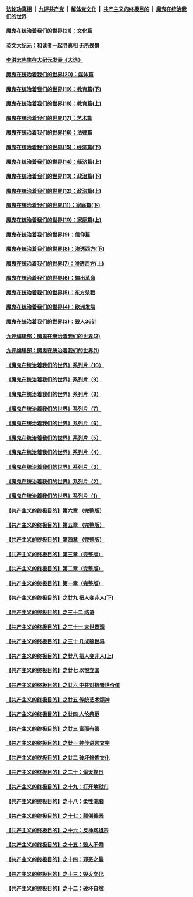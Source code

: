 

####  [法轮功真相](../../../../basic/blob/master/README.md?t=01090931) &nbsp;|&nbsp; [九评共产党](../../../../9ping.md/blob/master/README.md?t=01090931) &nbsp;|&nbsp; [解体党文化](../../../../jtdwh.md/blob/master/README.md?t=01090931)  &nbsp;|&nbsp; [共产主义的终极目的](../../../../gczydzjmd.md/blob/master/README.md?t=01090931) &nbsp;|&nbsp; [魔鬼在统治我们的世界](../../../../mgztzwmdsj.md/blob/master/README.md?t=01090931) 

#### [魔鬼在统治着我们的世界(21)：文化篇](../pages/nsc422/n10597706.md?t=01090931) 

#### [英文大纪元：和读者一起寻真相 无所畏惧](../pages/nsc422/n12542027.md?t=01090931) 

#### [李洪志先生在大纪元发表《大选》](../pages/nsc422/n12534746.md?t=01090931) 

#### [魔鬼在统治着我们的世界(20)：媒体篇](../pages/nsc422/n10586579.md?t=01090931) 

#### [魔鬼在统治着我们的世界(19)：教育篇(下)](../pages/nsc422/n10564808.md?t=01090931) 

#### [魔鬼在统治着我们的世界(18)：教育篇(上)](../pages/nsc422/n10526970.md?t=01090931) 

#### [魔鬼在统治着我们的世界(17)：艺术篇](../pages/nsc422/n10499093.md?t=01090931) 

#### [魔鬼在统治着我们的世界(16)：法律篇](../pages/nsc422/n10485969.md?t=01090931) 

#### [魔鬼在统治着我们的世界(15)：经济篇(下)](../pages/nsc422/n10469975.md?t=01090931) 

#### [魔鬼在统治着我们的世界(14)：经济篇(上)](../pages/nsc422/n10457370.md?t=01090931) 

#### [魔鬼在统治着我们的世界(13)：政治篇(下)](../pages/nsc422/n10448270.md?t=01090931) 

#### [魔鬼在统治着我们的世界(12)：政治篇(上)](../pages/nsc422/n10444576.md?t=01090931) 

#### [魔鬼在统治着我们的世界(11)：家庭篇(下)](../pages/nsc422/n10440961.md?t=01090931) 

#### [魔鬼在统治着我们的世界(10)：家庭篇(上)](../pages/nsc422/n10435448.md?t=01090931) 

#### [魔鬼在统治着我们的世界(9)：信仰篇](../pages/nsc422/n10432159.md?t=01090931) 

#### [魔鬼在统治着我们的世界(8)：渗透西方(下)](../pages/nsc422/n10429603.md?t=01090931) 

#### [魔鬼在统治着我们的世界(7)：渗透西方(上)](../pages/nsc422/n10426013.md?t=01090931) 

#### [魔鬼在统治着我们的世界(6)：输出革命](../pages/nsc422/n10421536.md?t=01090931) 

#### [魔鬼在统治着我们的世界(5)：东方杀戮](../pages/nsc422/n10417707.md?t=01090931) 

#### [魔鬼在统治着我们的世界(4)：欧洲发端](../pages/nsc422/n10414890.md?t=01090931) 

#### [魔鬼在统治着我们的世界(3)：毁人36计](../pages/nsc422/n10411583.md?t=01090931) 

#### [九评编辑部：魔鬼在统治着我们的世界(2)](../pages/nsc422/n10410036.md?t=01090931) 

#### [九评编辑部：魔鬼在统治着我们的世界(1)](../pages/nsc422/n10406825.md?t=01090931) 

#### [《魔鬼在统治着我们的世界》系列片（10）](../pages/nsc422/n12292670.md?t=01090931) 

#### [《魔鬼在统治着我们的世界》系列片（9）](../pages/nsc422/n12290859.md?t=01090931) 

#### [《魔鬼在统治着我们的世界》系列片（8）](../pages/nsc422/n12287445.md?t=01090931) 

#### [《魔鬼在统治着我们的世界》系列片（7）](../pages/nsc422/n12283425.md?t=01090931) 

#### [《魔鬼在统治着我们的世界》系列片（6）](../pages/nsc422/n12282314.md?t=01090931) 

#### [《魔鬼在统治着我们的世界》系列片（5）](../pages/nsc422/n12281419.md?t=01090931) 

#### [《魔鬼在统治着我们的世界》系列片（4）](../pages/nsc422/n12274024.md?t=01090931) 

#### [《魔鬼在统治着我们的世界》系列片（3）](../pages/nsc422/n12271322.md?t=01090931) 

#### [《魔鬼在统治着我们的世界》系列片（2）](../pages/nsc422/n12269049.md?t=01090931) 

#### [《魔鬼在统治着我们的世界》系列片（1）](../pages/nsc422/n12267575.md?t=01090931) 

#### [【共产主义的终极目的】第六章 （完整版）](../pages/nsc422/n11428913.md?t=01090931) 

#### [【共产主义的终极目的】第五章 （完整版）](../pages/nsc422/n11428912.md?t=01090931) 

#### [【共产主义的终极目的】第四章 （完整版）](../pages/nsc422/n11428907.md?t=01090931) 

#### [【共产主义的终极目的】第三章（完整版）](../pages/nsc422/n11428848.md?t=01090931) 

#### [【共产主义的终极目的】第二章（完整版）](../pages/nsc422/n11428831.md?t=01090931) 

#### [【共产主义的终极目的】第一章（完整版）](../pages/nsc422/n11417651.md?t=01090931) 

#### [【共产主义的终极目的】之廿九 把人变非人(下)](../pages/nsc422/n11344140.md?t=01090931) 

#### [【共产主义的终极目的】之三十二 结语](../pages/nsc422/n11360535.md?t=01090931) 

#### [【共产主义的终极目的】之三十一 末世景观](../pages/nsc422/n11351129.md?t=01090931) 

#### [【共产主义的终极目的】之三十 几成狼世界](../pages/nsc422/n11348280.md?t=01090931) 

#### [【共产主义的终极目的】之廿八 把人变非人(上)](../pages/nsc422/n11340492.md?t=01090931) 

#### [【共产主义的终极目的】之廿七 以恨立国](../pages/nsc422/n11336944.md?t=01090931) 

#### [【共产主义的终极目的】之廿六 中共对抗普世价值](../pages/nsc422/n11324785.md?t=01090931) 

#### [【共产主义的终极目的】之廿五 传统艺术颂神](../pages/nsc422/n11296396.md?t=01090931) 

#### [【共产主义的终极目的】之廿四 人伦典范](../pages/nsc422/n11296397.md?t=01090931) 

#### [【共产主义的终极目的】之廿三 富而有德](../pages/nsc422/n11283598.md?t=01090931) 

#### [【共产主义的终极目的】之廿一 神传语言文字](../pages/nsc422/n11263265.md?t=01090931) 

#### [【共产主义的终极目的】之廿二 破坏修炼文化](../pages/nsc422/n11245728.md?t=01090931) 

#### [【共产主义的终极目的】之二十：偷天换日](../pages/nsc422/n11238846.md?t=01090931) 

#### [【共产主义的终极目的】之十九：打开地狱门](../pages/nsc422/n11206376.md?t=01090931) 

#### [【共产主义的终极目的】之十八：柔性洗脑](../pages/nsc422/n11199994.md?t=01090931) 

#### [【共产主义的终极目的】之十七：颠倒善恶](../pages/nsc422/n11179782.md?t=01090931) 

#### [【共产主义的终极目的】之十六：反神骂祖宗](../pages/nsc422/n11166798.md?t=01090931) 

#### [【共产主义的终极目的】之十五：毁人不倦](../pages/nsc422/n11166792.md?t=01090931) 

#### [【共产主义的终极目的】之十四：邪恶之最](../pages/nsc422/n11150249.md?t=01090931) 

#### [【共产主义的终极目的】之十三：毁灭文化](../pages/nsc422/n11135227.md?t=01090931) 

#### [【共产主义的终极目的】之十二：破坏自然](../pages/nsc422/n11135214.md?t=01090931) 

